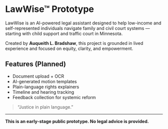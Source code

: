 # LawWise™ Prototype

LawWise is an AI-powered legal assistant designed to help low-income and self-represented individuals navigate family and civil court systems — starting with child support and traffic court in Minnesota.

Created by **Auqueith L. Bradshaw**, this project is grounded in lived experience and focused on equity, clarity, and empowerment.

## Features (Planned)
- Document upload + OCR
- AI-generated motion templates
- Plain-language rights explainers
- Timeline and hearing tracking
- Feedback collection for systemic reform

> “Justice in plain language.”

---

**This is an early-stage public prototype. No legal advice is provided.**
